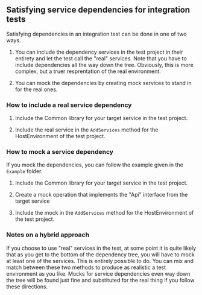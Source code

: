 ## Satisfying service dependencies for integration tests ##

Satisfying dependencies in an integration test can be done in one of two ways.  

1) You can include the dependency services in the test project in their entirety and let
   the test call the "real" services.  Note that you have to include dependencies all the way
   down the tree.  Obviously, this is more complex, but a truer
   resprentation of the real environment. 

2) You can mock the dependencies by creating mock services to stand in for the real ones.

### How to include a real service dependency ###

1) Include the Common library for your target service in the test project.  

2) Include the real service in the `AddServices` method for the HostEnvironment of the test project.

### How to mock a service dependency ###

If you mock the dependencies, you can follow the example given in the `Example` folder.  

1) Include the Common library for your target service in the test project.  

2) Create a mock operation that implements the "Api" interface from the target service

3) Include the mock in the `AddServices` method for the HostEnvironment of the test project.

### Notes on a hybrid approach ###

If you choose to use "real" services in the test, at some point it is quite likely that as you get to
the bottom of the dependency tree, you will have to mock at least one of the services.  This is entirely
possible to do.  You can mix and match between these two methods to produce as realistic a test environment as you like. Mocks for service dependencies even way down the tree will be found just fine
and substituted for the real thing if you follow these directions. 
